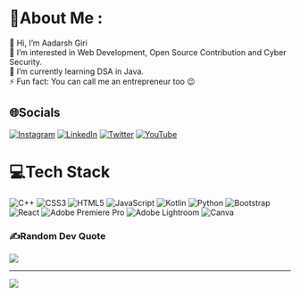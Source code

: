 # 💫About Me :
👋 Hi, I’m Aadarsh Giri <br>
👀 I’m interested in Web Development, Open Source Contribution and Cyber Security. <br>
🌱 I’m currently learning DSA in Java. <br>
⚡ Fun fact: You can call me an entrepreneur too 😉 

## 🌐Socials
[![Instagram](https://img.shields.io/badge/Instagram-%23E4405F.svg?logo=Instagram&logoColor=white)](https://instagram.com/aadarshyati) [![LinkedIn](https://img.shields.io/badge/LinkedIn-%230077B5.svg?logo=linkedin&logoColor=white)](https://linkedin.com/in/aadarshyati) [![Twitter](https://img.shields.io/badge/Twitter-%231DA1F2.svg?logo=Twitter&logoColor=white)](https://twitter.com/aadarshyati) [![YouTube](https://img.shields.io/badge/YouTube-%23FF0000.svg?logo=YouTube&logoColor=white)](https://youtube.com/c/DIGIBAG) 

# 💻Tech Stack
![C++](https://img.shields.io/badge/c++-%2300599C.svg?style=for-the-badge&logo=c%2B%2B&logoColor=white) ![CSS3](https://img.shields.io/badge/css3-%231572B6.svg?style=for-the-badge&logo=css3&logoColor=white) ![HTML5](https://img.shields.io/badge/html5-%23E34F26.svg?style=for-the-badge&logo=html5&logoColor=white) ![JavaScript](https://img.shields.io/badge/javascript-%23323330.svg?style=for-the-badge&logo=javascript&logoColor=%23F7DF1E) ![Kotlin](https://img.shields.io/badge/kotlin-%230095D5.svg?style=for-the-badge&logo=kotlin&logoColor=white) ![Python](https://img.shields.io/badge/python-3670A0?style=for-the-badge&logo=python&logoColor=ffdd54) ![Bootstrap](https://img.shields.io/badge/bootstrap-%23563D7C.svg?style=for-the-badge&logo=bootstrap&logoColor=white) ![React](https://img.shields.io/badge/react-%2320232a.svg?style=for-the-badge&logo=react&logoColor=%2361DAFB) ![Adobe Premiere Pro](https://img.shields.io/badge/Adobe%20Premiere%20Pro-9999FF.svg?style=for-the-badge&logo=Adobe%20Premiere%20Pro&logoColor=white) ![Adobe Lightroom](https://img.shields.io/badge/Adobe%20Lightroom-31A8FF.svg?style=for-the-badge&logo=Adobe%20Lightroom&logoColor=white) ![Canva](https://img.shields.io/badge/Canva-%2300C4CC.svg?style=for-the-badge&logo=Canva&logoColor=white)

### ✍️Random Dev Quote
![](https://quotes-github-readme.vercel.app/api?type=horizontal&theme=radical)

---
[![](https://visitcount.itsvg.in/api?id=heyaadarsh&icon=0&color=0)](https://visitcount.itsvg.in)
  <!-- Proudly created with GPRM ( https://gprm.itsvg.in ) -->
  

